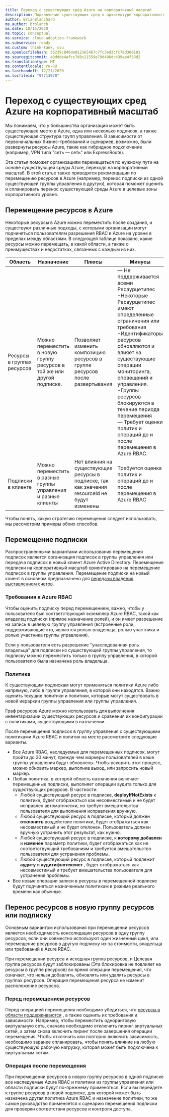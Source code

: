 ```yaml
---
title: Переход с существующих сред Azure на корпоративный масштаб
description: Подключение существующих сред к архитектуре корпоративного масштаба
author: BrianBlanchard
ms.author: brblanch
ms.date: 10/15/2020
ms.topic: conceptual
ms.service: cloud-adoption-framework
ms.subservice: ready
ms.custom: think-tank, csu
ms.openlocfilehash: 36239c846de012165467c7fc3ed3cfc78d360101
ms.sourcegitcommit: a0ddde4afcc7d8c21559e79d406dc439ee4f38d2
ms.translationtype: MT
ms.contentlocale: ru-RU
ms.lasthandoff: 12/21/2020
ms.locfileid: "97713070"
---
```

<!-- docutune:casing resourceType resourceTypes resourceId resourceIds -->

# <a name="transition-existing-azure-environments-to-enterprise-scale"></a>Переход с существующих сред Azure на корпоративный масштаб

Мы понимаем, что у большинства организаций может быть существующее место в Azure, одна или несколько подписок, а также существующая структура групп управления. В зависимости от первоначальных бизнес-требований и сценариев, возможно, были развернуты ресурсы Azure, такие как гибридное подключение (например, VPN типа "сеть — сеть" или ExpressRoute).

Эта статья поможет организациям перемещаться по нужному пути на основе существующей среды Azure, переходя на корпоративный масштаб. В этой статье также приводятся рекомендации по перемещению ресурсов в Azure (например, перенос подписки из одной существующей группы управления в другую), которая поможет оценить и спланировать перенос существующей среды Azure в целевые зоны корпоративного уровня.

## <a name="moving-resources-in-azure"></a>Перемещение ресурсов в Azure

Некоторые ресурсы в Azure можно переместить после создания, и существуют различные подходы, с которыми организации могут подчиняться пользователям разрешения RBAC в Azure на уровне в пределах между областями. В следующей таблице показано, какие ресурсы можно перемещать, в какой области, а также о преимуществах и недостатках, связанных с каждым из них.

| Область | Назначение | Плюсы | Минусы |
|--|--|--|--|
| Ресурсы в группах ресурсов | Можно переместить в новую группу ресурсов в той же или другой подписке.  | Позволяет изменить композицию ресурсов в группе ресурсов после развертывания | — Не поддерживается всеми Ресаурцетипес <br> -Некоторые Ресаурцетипес имеют определенные ограничения или требования <br> -Идентификаторы ресурсов обновляются и влияет на существующие операции мониторинга, оповещений и управления. <br> -Группы ресурсов блокируются в течение периода перемещения <br> — Требует оценки политик и операций до и после перемещения в Azure RBAC. |
| Подписки в клиенте  | Можно переместить в разные группы управления и разные клиенты | Нет влияния на существующие ресурсы в подписке, так как значения resourceId не будут изменены | Требуется оценка политик и операций до и после перемещения в Azure RBAC |

Чтобы понять, какую стратегию перемещения следует использовать, мы рассмотрим примеры обоих способов.

## <a name="subscription-move"></a>Перемещение подписки

Распространенными вариантами использования перемещения подписок является организация подписок в группы управления или передача подписок в новый клиент Azure Active Directory. Перемещение подписки на корпоративный масштаб ориентировано на перемещение подписок в группы управления. Перемещение подписки на новый клиент в основном предназначено для [передачи владения выставлением счетов](/azure/cost-management-billing/manage/billing-subscription-transfer).

### <a name="azure-rbac-requirements"></a>Требования к Azure RBAC

Чтобы оценить подписку перед перемещением, важно, чтобы у пользователя был соответствующий экземпляр Azure RBAC, такой как владелец подписки (прямое назначение ролей), и он имеет разрешение на запись в целевую группу управления (встроенные роли, поддерживающие это, являются ролью владельца, ролью участника и ролью участника группы управления).

Если у пользователя есть разрешение "унаследованная роль владельца" для подписки из существующей группы управления, то подписку можно переместить только в группу управления, в которой пользователю была назначена роль владельца.

### <a name="policy"></a>Политика

К существующим подпискам могут применяться политики Azure либо напрямую, либо в группе управления, в которой они находятся. Важно оценить текущие политики и политики, которые могут существовать в новой иерархии группы управления или группы управления.

Граф ресурсов Azure можно использовать для выполнения инвентаризации существующих ресурсов и сравнения их конфигурации с политиками, существующими в назначении.

После перемещения подписок в группу управления с существующими политиками Azure RBAC и политик на месте рассмотрите следующие варианты.

- Все Azure RBAC, наследуемые для перемещенных подписок, могут пройти до 30 минут, прежде чем маркеры пользователей в кэше группы управления будут обновлены. Чтобы ускорить этот процесс, можно обновить маркер, выполнив выход, или запросить новый маркер.
- Любая политика, в которой область назначения включает перемещенные подписки, выполняет операции аудита только для существующих ресурсов. В частности:
  - Любой существующий ресурс в подписке, **deployIfNotExists** к политике, будет отображаться как несовместимый и не будет исправлен автоматически, но требует вмешательства пользователя для выполнения исправления вручную.
  - Любой существующий ресурс в подписке, который должен **отклонить** воздействие политики, будет отображаться как несовместимый и не будет отклонен. Пользователь должен вручную устранить этот результат, как нужно.
  - Любой существующий ресурс в подписке, к **которому добавлен** и **изменен** параметр политики, будет отображаться как не соответствующий требованиям и требуется вмешательство пользователя для устранения проблемы.
  - Любой существующий ресурс в подписке, который подлежит **аудиту** и **аудитифнотексист** , будет отображаться как несовместимый и требует вмешательства пользователя для устранения проблемы.
- Все новые операции записи в ресурсы в перемещенной подписке будут подчиняться назначенным политикам в режиме реального времени как обычные.

## <a name="resource-move"></a>Перенос ресурсов в новую группу ресурсов или подписку

Основным вариантом использования при перемещении ресурсов является необходимость консолидации ресурсов в одну группу ресурсов, если они совместно используют один жизненный цикл, или перемещение ресурсов в другую подписку из-за стоимости, владельца или требований к Azure RBAC.

При перемещении ресурса и исходная группа ресурсов, и Целевая группа ресурсов будут заблокированы (Эта блокировка не повлияет на ресурсы в группе ресурсов) во время операции перемещения, что означает, что нельзя добавлять, обновлять или удалять ресурсы в группах ресурсов. Операция перемещения ресурса не изменит расположение ресурсов.

### <a name="before-you-move-resources"></a>Перед перемещением ресурсов

Перед операцией перемещения необходимо убедиться, что [ресурсы в области поддерживаются](/azure/azure-resource-manager/management/move-support-resources) , а также оценить их требования и зависимости. Например, чтобы переместить одноранговую виртуальную сеть, сначала необходимо отключить пиринг виртуальных сетей, а затем снова включить пиринг после завершения операции перемещения. Чтобы отключить или повторно включить зависимость, необходимо заранее спланировать, чтобы понять влияние на любую существующую рабочую нагрузку, которая может быть подключена к виртуальным сетям.

### <a name="post-move-operation"></a>Операция после перемещения

При перемещении ресурсов в новую группу ресурсов в одной подписке все наследуемые Azure RBAC и политики из группы управления или области подписки будут по-прежнему применяться. Если вы перейдете к группе ресурсов в новой подписке, для которой может быть назначена другая политика Azure RBAC и назначение политики, то же самое руководство применяется к сценарию перемещения подписки для проверки соответствия ресурсов и контроля доступа.
